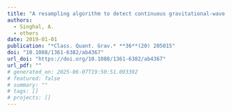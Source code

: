 ```yaml
---
title: "A resampling algorithm to detect continuous gravitational-wave signals from neutron stars in binary systems"
authors:
  - Singhal, A.
  - others
date: 2019-01-01
publication: "*Class. Quant. Grav.* **36**(20) 205015"
doi: "10.1088/1361-6382/ab4367"
url_doi: "https://doi.org/10.1088/1361-6382/ab4367"
url_pdf: ""
# generated_on: 2025-06-07T19:50:51.093392
# featured: false
# summary: ""
# tags: []
# projects: []
---
```

